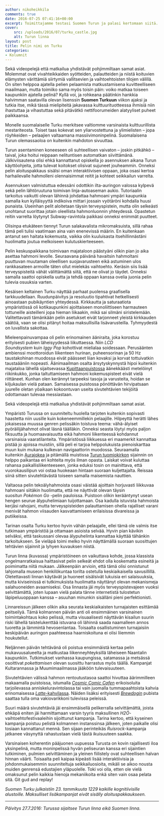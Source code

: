 ```yaml
---
author: nikoheikkila
comments: true
date: 2016-07-25 07:41:16+00:00
excerpt: Toimittajamme testasi Suomen Turun ja palasi kertomaan siitä.
cover:
    src: /uploads/2016/07/turku_castle.jpg
    alt: Turun linna
layout: post
title: Pelin nimi on Turku
categories:
- Kolumnit
---
```


Sekä videopelejä että matkailua yhdistävät pohjimmiltaan samat asiat. Molemmat ovat vivahteikkaiden syötteiden, palautteiden ja niistä koituvien elämysten värittämiä siirtymiä vallitsevien ja vaihtoehtoisten tilojen välillä. On siten helppoa ajatella pelien pelaamista matkustamisena kuvitteelliseen maailmaan, mutta toimiiko sama myös toisin päin: voiko matkaa toiseen kaupunkiin ajatella pelinä? Kyllä voi, ja rohkeana päätinkin hankkia halvimman saatavilla olevan lisenssin **Suomen Turkuun** viikon ajaksi ja tutkia itse, mikä tässä mielipiteitä jakavassa kulttuurituotteessa ihmisiä niin ihastuttaa ja vihastuttaa sekä pitävätkö nettifoorumeiden alatyyliset puheet paikkaansa.

Monelle suomalaiselle Turku merkitsee valtiomme varsinaista kulttuurillista mestariteosta. Toiset taas kokevat sen yliarvostettuna ja ylimielisten – jopa röyhkeiden – pelaajien valtaamana massiivimoninpelinä. Suomalaisena Turun olemassaoloa on kuitenkin mahdoton sivuuttaa.

Turun asentaminen koneeseen oli suhteellisen vaivaton – joskin pitkähkö – taival, joka hoitui reippaan nelituntisen automatkan siivittämänä. Jälkiviisautena olisi ehkä kannattanut opiskella jo asennuksen aikana Turun käyttöohjeita, jotta tulevat koitokset olisivat sujuneet jouheammin. Onneksi pelin aloituspakkaus sisälsi oman interaktiivisen oppaan, joka osasi kertoa harhailevalle hahmolleni olennaisimmat reitit ja kohteet seikkailun varrelta.

Asennuksen valmistuttua edessäni odottikin ilta-auringon valossa kylpevä sekä pelin lähtöruutuna toimivan linja-autoaseman aukio. Tutoriaalin tarkoitus vaikutti olevan lähinnä johdattaa hahmoani ympäri kaupunkia samalla kun kylläisyyttä indikoiva mittari jossain vyötäröni kohdalla huusi punaista. Useinhan pelit aloitetaan täysin terveyspistein, mutta olin selkeästi unohtanut suorittaa jotain oleellista hahmonluonnin yhteydessä. Opastetun reitin varrelta löytynyt Subway-ravintola paikkasi onneksi enimmät puutteet.

Olisinpa etukäteen tiennyt Turun salakavalista mikromaksuista, sillä rahaa tämä peli tulisi vaatimaan aina vain enenevissä määrin. En kuitenkaan antanut sen haitata kokemusta, vaikka olin kuuluisasta itsehillinnästäni huolimatta joutua melkoiseen kulutuskierteeseen.

Pelin keskuspaikkana toimivaan majataloon päästyäni olikin pian jo aika asettaa hahmoni levolle. Seuraavana päivänä havaitsin hahmoltani puuttuvan muutaman oleellisen suojavarusteen eikä astuminen ulos rankkasateen armoille täten ollut mielekäs vaihtoehto. Keräsin siis lisää terveyspisteitä vähät välittämättä siitä, että ne olivat jo täydet. Onneksi samalla saattoi opiskella uutta ja tehdä oppaan kanssa ovelia juonia pelin tulevia osuuksia varten.

Kesäisen keltainen Turku näyttää parhaat puolensa graafisella tarkkuudellaan. Ruudunpäivitys ja resoluutio tipahtivat hetkellisesti ainoastaan pubikäyntien yhteydessä. Kirkkautta ja saturaatiota ympäristössä oli kotikaupunkini ajoittaiseen monoliittiseen harmauteen tottuneille aisteilleni jopa hieman liikaakin, mikä sai silmäni siristelemään. Valitettavasti tämänkään pelin asetukset eivät tarjonneet yleistä kirkkauden säätöä, vaan se olisi pitänyt hoitaa maksullisilla lisävarusteilla. Tyhmyydestä on luvallista sakottaa.

Mieleenpainuvampaa oli pelin erinomainen ääniraita, joka korostuu erityisesti pubien läheisyydessä liikuttaessa. Niin _LCD Soundsystem_ kuin _Iggy Pop_ kohottivat mielialaa soidessaan. Perusäänten ambienssi moottoroidun liikenteen hurinan, puheensorinan ja 50 Hz taustakohinan muodossa eivät päässeet liian kovaksi ja korvat tottuivatkin taustaääniin nopeasti. Äänimaailman osalta ärsytyskynnystä hipoi kuitenkin majataloa lähellä sijaitsevassa [Kupittaanpuistossa](https://fi.wikipedia.org/wiki/Kupittaanpuisto) äänekkäästi metelöinyt riikinkukko, jonka taltuttamiseen hahmoni kokemuspisteet eivät vielä riittäneet. Kunhan olen kerännyt tarpeeksi tasoja ja varusteita, hoidan se kiljukaulan vielä pataan. Samaisessa puistossa pönöttävän hirvipatsaan juurelle oletan yöaikaan kokoontuvan useita sivutehtävien tekijöitä odottamaan tulevaa messiastaan.

<div class="pullquote">Sekä videopelejä että matkailua yhdistävät pohjimmiltaan samat asiat.</div>

Ympäristö Turussa on suunniteltu huolella tarjoten kuitenkin sopivasti haastetta niin uusille kuin kokeneemmillekin pelaajille. Hilpeyttä herätti lähes jokaisessa muussa genren pelissäkin toistuva teema: vähä-älyiset pyöräilijähahmot olivat läsnä täälläkin. Onneksi seasta löytyi myös paljon fiksuutta ja huomaavaisuutta eikä hahmoni liikenteessä kohdannut varsinaisia vaaratilanteita. Ympäristössä liikkuessa eri maamerkit kannattaa pistää jo ajoissa muistiin, sillä peli ei tarjoa helppolukuista pienoiskarttaa muun kuin mukana kulkevan navigaattorin muodossa. Seuraamalla kuitenkin [Aurajokea](https://fi.wikipedia.org/wiki/Aurajoki) ja pitämällä muistissa [Turun tuomiokirkon](https://fi.wikipedia.org/wiki/Turun_tuomiokirkko) sijainnin on helppo paikantaa eri kohteita myös ilman opasta. Laiskat voivat kuluttaa rahansa paikallisliikenteeseen, jonka eduksi tosin on mainittava, että vuorokausilipun voi ostaa huokeaan hintaan suoraan kuljettajalta. Reissaa siinä sitten sivutehtävästä toiseen samalla maisemista nauttien.

Valtaosa pelin tekoälyhahmoista osasi väistää ajoittain horjuvasti liikkuvaa hahmoani siitäkin huolimatta, että ne näyttivät olevan täysin suositun _Pokémon Go_ -pelin pauloissa. Puistoon olikin kerääntynyt usean hengen seurue älypuhelimiaan tuijottamaan. Osa kadulla istuvista hahmoista kerjäsi rahojani, mutta terveyspisteiden palauttamisen ohella rajalliset varani menivät hahmon viisauden kasvattamiseen erilaisissa divareissa ja putiikeissa.

Tarinan osalta Turku kertoo hyvin vähän pelaajalle, ellei tämä ole valmis itse tutkimaan ympäristöä ja ottamaan asioista selvää. Hyvin pian kävikin selväksi, että taskussani olevaa älypuhelinta kannattaa käyttää tähänkin tarkoitukseen. Se vieläpä toimi melko hyvin näyttämällä suoraan suosittujen tehtävien sijainnit ja lyhyen kuvauksen niistä.

Turun linna (kuvassa) ympäristöineen on vaikuttava kohde, jossa klassista ongelmanratkaisua haittasivat pelin selkeät ehdot olla koskematta esineitä ja poimimatta niitä mukaan. Jälkeenpäin arvioin, että tämä olisi onnistunut lahjomalla museon henkilökuntaa torilta ostetulla keskiaikaisella savusillillä. Oletettavasti linnan käytävät ja huoneet sisälsivät lukuisia eri salaisuuksia, mutta kiviseinissä ei tutkimuksista huolimatta näyttänyt olevan mekanismeja salahuoneiden avaamiseksi. Osa linnasta jäi myös terveyspistevajeen vuoksi selvittämättä, joten lupaan vielä palata tänne internetistä tulostetun läpipeluuoppaan kanssa – asuuhan minunkin sisälläni pieni perfektionisti.

Linnareissun jälkeen olikin aika seurata keskiaikaisten turnajaisten esittämää peitseilyä. Tämä kolmannen päivän anti oli ensimmäinen varsinainen toimintakohtaus koko pelissä, mutta visuaalisesti näyttävän kisailun suurin riski lähellä taistelukenttää istuvana oli lähinnä saada naamalleen annos tuoretta ja lämmintä hevosenlantaa. Toisaalta osallistuminen turnajaisiin keskipäivän auringon paahteessa haarniskoituna ei olisi liiemmin houkutellut.

Neljännen päivän tehtävänä oli poistua ensimmäistä kertaa pelin mukavuusalueelta ja matkustaa liikenneyhteyksillä läheiseen Naantalin kaupunkiin. Tutkimukset vanhassa kaupungissa, satamassa ja metsässä osoittivat _pokettamisen_ olevan suosittu harrastus myös täällä. Kampanjat Kultarannassa ja Muumimaailmassa jääköön tulevaisuuteen.

Sivutehtävien välissä hahmon rentoutustasoa saattoi hivuttaa äärimmilleen makaamalla puistoissa, istumalla [_Cosmic Comic Cafen_](http://cosmic.fi/) erikoisoluita tarjoilevassa anniskeluravintolassa tai vain juomalla tummapaahtoista kahvia erinomaisessa [_Latte_-kahvilassa](http://lattecafe.biz/). Näiden lisäksi erityisesti [_Brewdogin_](https://www.brewdog.com/bars/worldwide/turku) pubista saattaa tulla oma vakiovarikkoni tulevissa peleissä.

Suuri määrä sivutehtäviä jäi ensimmäisellä pelikerralla selvittämättä, joista ehkäpä eniten jäi harmittamaan varsin tyyris maksullinen _H2Ö_-vaihtoehtofestivaaleihin sijoittunut kampanja. Tarina kertoo, että kyseinen kampanja poistuu pelistä kolmannen instanssinsa jälkeen, joten paikalle olisi tosiaan kannattanut mennä. Sen sijaan perinteikäs _Ruisrock_-kampanja jatkanee väsynyttä rahastustaan vielä tästä ikuisuuteen saakka.

Varsinaisen koherentin pääjuonen uupuessa Turusta on kovin rajallisesti iloa yksinpelinä, mutta moninpelissä hyvän peliseuran kanssa eri sijaintien tutkiminen, pulmien selvittäminen ja yleinen fiilistely ovat suhteellisen halvan hinnan väärti. Toisaalta peli kaipaa kipeästi lisää interaktiivisia ja johdonmukaisemmin suunniteltuja seikkailuosioita, mikäli se aikoo nousta muiden genrensä edustajien yläpuolelle. Toki voi olla, etten ole vielä omaksunut pelin kaikkia hienoja mekaniikoita enkä siten vain osaa pelata sitä. Git gud and replay!

_Suomen Turku julkaistiin 23. tammikuuta 1229 kaikille kognitiivisille alustoille. Maksulliset lisäkampanjat eivät sisälly aloituspakkaukseen._

***

_Päivitys 27.7.2016: Turussa sijaitsee Turun linna eikä Suomen linna._
